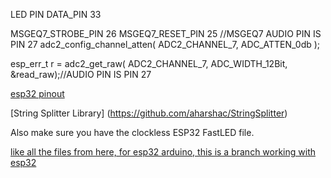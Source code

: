 LED PIN DATA_PIN   33

MSGEQ7_STROBE_PIN 26 
MSGEQ7_RESET_PIN  25
//MSGEQ7 AUDIO PIN IS PIN 27
adc2_config_channel_atten( ADC2_CHANNEL_7, ADC_ATTEN_0db );

esp_err_t r = adc2_get_raw( ADC2_CHANNEL_7, ADC_WIDTH_12Bit, &read_raw);//AUDIO PIN IS PIN 27

[esp32 pinout](https://1.bp.blogspot.com/-RL8tkZprmjc/WMxXKaIgocI/AAAAAAAAALw/xLM5Qt3jgSALQ_hHRaurJswgGK5G4wVxwCLcB/s1600/myESP32%2BDevKitC%2Bpinout.png)

[String Splitter Library] (https://github.com/aharshac/StringSplitter)  

Also make sure you have the clockless ESP32 FastLED file. 

[like all the files from here, for esp32 arduino, this is a branch working with esp32](https://github.com/samguyer/FastLED/tree/master/platforms/esp/32)
